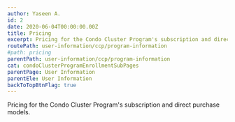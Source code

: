 ```yaml
---
author: Yaseen A.
id: 2
date: 2020-06-04T00:00:00.00Z
title: Pricing
excerpt: Pricing for the Condo Cluster Program's subscription and direct purchase models.
routePath: user-information/ccp/program-information
#path: pricing
parentPath: user-information/ccp/program-information
cat: condoClusterProgramEnrollmentSubPages
parentPage: User Information
parentEle: User Information
backToTopBtnFlag: true
---
```


Pricing for the Condo Cluster Program's subscription and direct purchase models.